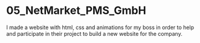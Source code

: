 # 05_NetMarket_PMS_GmbH
I made a website with html, css and animations for my boss in order to help and participate in their project to build a new website for the company.

